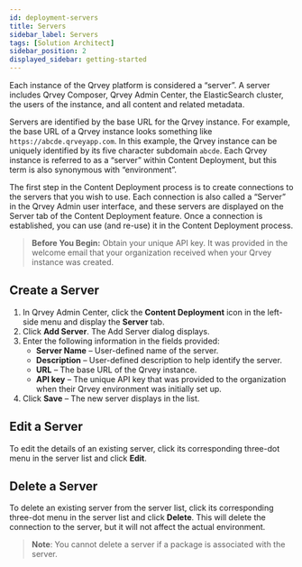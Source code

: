 ```yaml
---
id: deployment-servers 
title: Servers
sidebar_label: Servers
tags: [Solution Architect]
sidebar_position: 2
displayed_sidebar: getting-started
---
```


<div style={{textAlign: "justify"}}>

Each instance of the Qrvey platform is considered a “server”. A server includes Qrvey Composer, Qrvey Admin Center, the ElasticSearch cluster, the users of the instance, and all content and related metadata. 

Servers are identified by the base URL for the Qrvey instance. For example, the base URL of a Qrvey instance looks something like `https://abcde.qrveyapp.com`. In this example, the Qrvey instance can be uniquely identified by its five character subdomain `abcde`. Each Qrvey instance is referred to as a “server” within Content Deployment, but this term is also synonymous with “environment”.

The first step in the Content Deployment process is to create connections to the servers that you wish to use. Each connection is also called a “Server” in the Qrvey Admin user interface, and these servers are displayed on the Server tab of the Content Deployment feature. Once a connection is established, you can use (and re-use) it in the Content Deployment process.

> **Before You Begin:** Obtain your unique API key. It was provided in the welcome email that your organization received when your Qrvey instance was created.

## Create a Server
1. In Qrvey Admin Center, click the **Content Deployment** icon in the left-side menu and display the **Server** tab. 
2. Click **Add Server**. The Add Server dialog displays. 
3. Enter the following information in the fields provided:
    * **Server Name** – User-defined name of the server. 
    * **Description** – User-defined description to help identify the server. 
    * **URL** – The base URL of the Qrvey instance. 
    * **API key** – The unique API key that was provided to the organization when their Qrvey environment was initially set up.  
4. Click **Save** – The new server displays in the list. 

## Edit a Server
To edit the details of an existing server, click its corresponding three-dot menu in the server list and click **Edit**. 

## Delete a Server
To delete an existing server from the server list, click its corresponding three-dot menu in the server list and click **Delete**. This will delete the connection to the server, but it will not affect the actual environment. 

>**Note**: You cannot delete a server if a package is associated with the server. 

</div>